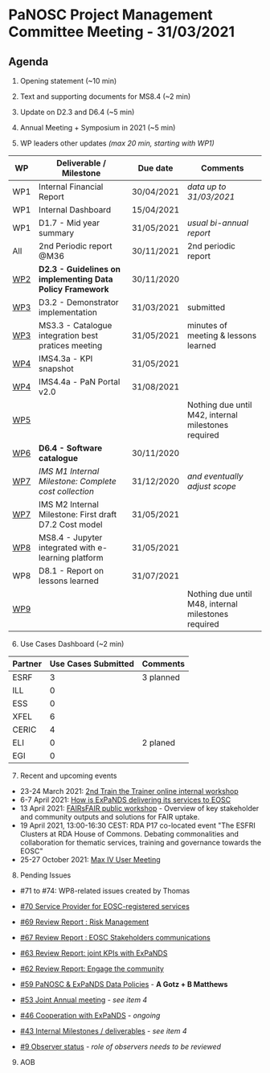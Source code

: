 PaNOSC Project Management Committee Meeting - 31/03/2021 
=========================================================

Agenda
------	

1. Opening statement (~10 min)

2. Text and supporting documents for MS8.4 (~2 min) 

3. Update on D2.3 and D6.4 (~5 min)

4. Annual Meeting + Symposium in 2021 (~5 min)

5. WP leaders other updates *(max 20 min, starting with WP1)*

| WP | Deliverable / Milestone | Due date | Comments |
| -- | --------- | -------- | -------- |
| WP1 | Internal Financial Report | 30/04/2021| *data up to 31/03/2021* |
| WP1 | Internal Dashboard | 15/04/2021|  |
| WP1 | D1.7 - Mid year summary | 31/05/2021| *usual bi-annual report* |
| All | 2nd Periodic report @M36 | 30/11/2021 | 2nd periodic report |
| [WP2](https://github.com/panosc-eu/panosc/wiki/Work-Packages-dashboards#wp2--data-policy--stewardship) | **D2.3 - Guidelines on implementing Data Policy Framework** | 30/11/2020 | 
| [WP3](https://github.com/panosc-eu/panosc/wiki/Work-Packages-dashboards#wp3--data-catalog-services) | D3.2 - Demonstrator implementation | 31/03/2021 | submitted |
| [WP3](https://github.com/panosc-eu/panosc/wiki/Work-Packages-dashboards#wp3--data-catalog-services)  | MS3.3 - Catalogue integration best pratices meeting | 31/05/2021 | minutes of meeting & lessons learned |
| [WP4](https://github.com/panosc-eu/panosc/wiki/Work-Packages-dashboards#wp4--data-analysis-services) | IMS4.3a - KPI snapshot | 31/05/2021 | |
| [WP4](https://github.com/panosc-eu/panosc/wiki/Work-Packages-dashboards#wp4--data-analysis-services) | IMS4.4a - PaN Portal v2.0 | 31/08/2021 | |
| [WP5](https://github.com/panosc-eu/panosc/wiki/Work-Packages-dashboards#wp5--virtual-neutron-and-x-ray-laboratory-vinyl) | | | Nothing due until M42, internal milestones required |
| [WP6](https://github.com/panosc-eu/panosc/wiki/Work-Packages-dashboards#wp6--eosc-integration) | **D6.4 - Software catalogue** | 30/11/2020 | |
| [WP7](https://github.com/panosc-eu/panosc/wiki/Work-Packages-dashboards#wp7--sustainability) | *IMS M1 Internal Milestone: Complete cost collection* | 31/12/2020 | *and eventually adjust scope* |
| [WP7](https://github.com/panosc-eu/panosc/wiki/Work-Packages-dashboards#wp7--sustainability)  | IMS M2 Internal Milestone: First draft D7.2 Cost model |31/05/2021 |  |
| [WP8](https://github.com/panosc-eu/panosc/wiki/Work-Packages-dashboards#wp8--staff-and-user-training) | MS8.4 - Jupyter integrated with e-learning platform | 31/05/2021 |  |
| WP8 | D8.1 - Report on lessons learned | 31/07/2021 |  |
| [WP9](https://github.com/panosc-eu/panosc/wiki/Work-Packages-dashboards#wp9--outreachcommunication-and-disseminationimpact) | | | Nothing due until M48, internal milestones required |


6. Use Cases Dashboard (~2 min)

| Partner | Use Cases Submitted | Comments |
| ------- | ------------------- | -------- |
| ESRF  |  3  | 3 planned   |
| ILL   |  0  |   |
| ESS   |  0  |   |
| XFEL  |  6  |   |
| CERIC |  4  |   |
| ELI   |  0  | 2 planed  |
| EGI   |  0  |   | 


7. Recent and upcoming events

* 23-24 March 2021: [2nd Train the Trainer online internal workshop](https://www.panosc.eu/events/panosc-expands-internal-workshop-train-the-trainers-2/)
* 6-7 April 2021: [How is ExPaNDS delivering its services to EOSC](https://diamondlight.zoom.us/meeting/register/tJYsduqtrz8vH9eMTFvsS7SUN3CIG6ARz3H5 )
* 13 April 2021: [FAIRsFAIR public workshop](https://www.fairsfair.eu/events/fairsfair-2021-public-workshop) - Overview of key stakeholder and community outputs and solutions for FAIR uptake.
* 19 April 2021, 13:00-16:30 CEST: RDA P17 co-located event "The ESFRI Clusters at RDA House of Commons. Debating commonalities and collaboration for thematic services, training and governance towards the EOSC"
* 25-27 October 2021: [Max IV User Meeting](https://www.maxiv.lu.se/users/user-meetings/)

8. Pending Issues

* #71 to #74: WP8-related issues created by Thomas
* [#70 Service Provider for EOSC-registered services](https://github.com/panosc-eu/panosc/issues/70)
* [#69 Review Report : Risk Management](https://github.com/panosc-eu/panosc/issues/69)
* [#67 Review Report : EOSC Stakeholders communications](https://github.com/panosc-eu/panosc/issues/67)
* [#63 Review Report: joint KPIs with ExPaNDS](https://github.com/panosc-eu/panosc/issues/63)
* [#62 Review Report: Engage the community](https://github.com/panosc-eu/panosc/issues/62)

* [#59 PaNOSC & ExPaNDS Data Policies](https://github.com/panosc-eu/panosc/issues/59) - **A Gotz + B Matthews**
* [#53 Joint Annual meeting](https://github.com/panosc-eu/panosc/issues/53) - *see item 4*
* [#46 Cooperation with ExPaNDS](https://github.com/panosc-eu/panosc/issues/46) - *ongoing*
* [#43 Internal Milestones / deliverables](https://github.com/panosc-eu/panosc/issues/43) - *see item 4*
* [#9 Observer status](https://github.com/panosc-eu/panosc/issues/9) - *role of observers needs to be reviewed*

9. AOB




